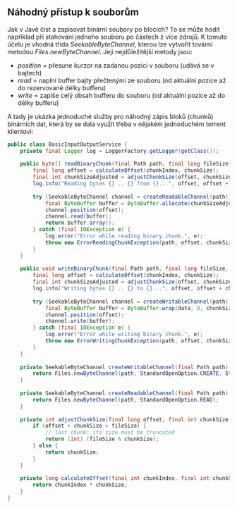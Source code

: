 ## Náhodný přístup k souborům

Jak v Javě číst a zapisovat binární soubory po blocích? To se může hodit například při stahování jednoho souboru po částech z více zdrojů. K tomuto účelu je vhodná třída *SeekableByteChannel*, kterou lze vytvořit tovární metodou *Files.newByteChannel*. Její nejdůležitější metody jsou:

- *position* = přesune kurzor na zadanou pozici v souboru (udává se v bajtech)
- *read* = naplní buffer bajty přečtenými ze souboru (od aktuální pozice až do rezervované délky bufferu)
- *write* = zapíše celý obsah bufferu do souboru (od aktuální pozice až do délky bufferu)

A tady je ukázka jednoduché služby pro náhodný zápis bloků (chunků) binárních dat, která by se dala využít třeba v nějakém jednoduchém torrent klientovi:

```java
public class BasicInputOutputService {
    private final Logger log = LoggerFactory.getLogger(getClass());
 
    public byte[] readBinaryChunk(final Path path, final long fileSize, final int chunkIndex, final int chunkSize) throws ErrorReadingChunkException {
        final long offset = calculateOffset(chunkIndex, chunkSize);
        final int chunkSizeAdjusted = adjustChunkSize(offset, chunkSize, fileSize);
        log.info("Reading bytes {} .. {} from {}...", offset, offset + chunkSizeAdjusted - 1, path);
 
        try (SeekableByteChannel channel = createReadableChannel(path)) {
            final ByteBuffer buffer = ByteBuffer.allocate(chunkSizeAdjusted);
            channel.position(offset);
            channel.read(buffer);
            return buffer.array();
        } catch (final IOException e) {
            log.error("Error while reading binary chunk.", e);
            throw new ErrorReadingChunkException(path, offset, chunkSizeAdjusted, e);
        }
    }
 
    public void writeBinaryChunk(final Path path, final long fileSize, final int chunkIndex, final int chunkSize, final byte[] data) throws ErrorWritingChunkException {
        final long offset = calculateOffset(chunkIndex, chunkSize);
        final int chunkSizeAdjusted = adjustChunkSize(offset, chunkSize, fileSize);
        log.info("Writing bytes {} .. {} to {}...", offset, offset + chunkSizeAdjusted - 1, path);
 
        try (SeekableByteChannel channel = createWritableChannel(path)) {
            final ByteBuffer buffer = ByteBuffer.wrap(data, 0, chunkSizeAdjusted);
            channel.position(offset);
            channel.write(buffer);
        } catch (final IOException e) {
            log.error("Error while writing binary chunk.", e);
            throw new ErrorWritingChunkException(path, offset, chunkSizeAdjusted, e);
        }
    }
 
    private SeekableByteChannel createWritableChannel(final Path path) throws IOException {
        return Files.newByteChannel(path, StandardOpenOption.CREATE, StandardOpenOption.WRITE);
    }
 
    private SeekableByteChannel createReadableChannel(final Path path) throws IOException {
        return Files.newByteChannel(path, StandardOpenOption.READ);
    }
 
    private int adjustChunkSize(final long offset, final int chunkSize, final long fileSize) {
        if (offset + chunkSize > fileSize) {
            // last chunk: its size must be truncated
            return (int) (fileSize % chunkSize);
        } else {
            return chunkSize;
        }
    }
 
    private long calculateOffset(final int chunkIndex, final int chunkSize) {
        return chunkIndex * chunkSize;
    }
}
```